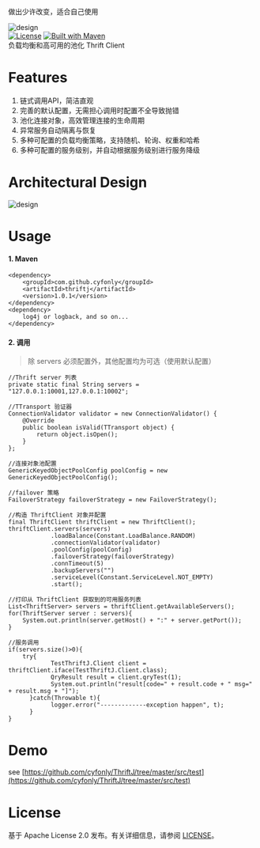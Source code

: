 做出少许改变，适合自己使用

![design](https://github.com/cyfonly/ThriftJ/blob/master/pictures/ThriftJ.png "ThriftJ")  
[![License](https://img.shields.io/badge/License-Apache%202.0-blue.svg)](https://github.com/cyfonly/ThriftJ/blob/master/LICENSE)  [![Built with Maven](http://maven.apache.org/images/logos/maven-feather.png)](http://search.maven.org/#search%7Cga%7C1%7Ccyfonly)  
负载均衡和高可用的池化 Thrift Client  

# Features  
1. 链式调用API，简洁直观
2. 完善的默认配置，无需担心调用时配置不全导致抛错
3. 池化连接对象，高效管理连接的生命周期
4. 异常服务自动隔离与恢复
5. 多种可配置的负载均衡策略，支持随机、轮询、权重和哈希
6. 多种可配置的服务级别，并自动根据服务级别进行服务降级  
  
# Architectural Design  
![design](https://github.com/cyfonly/ThriftJ/blob/master/pictures/ThriftJ_design.png "ThriftJ_design.png")  

# Usage  
#### 1. Maven
```
<dependency>
    <groupId>com.github.cyfonly</groupId>
    <artifactId>thriftj</artifactId>
    <version>1.0.1</version>
</dependency>
<dependency>
    log4j or logback, and so on...
</dependency>
```  
#### 2. 调用  
>除 servers 必须配置外，其他配置均为可选（使用默认配置）  

```
//Thrift server 列表
private static final String servers = "127.0.0.1:10001,127.0.0.1:10002";

//TTransport 验证器
ConnectionValidator validator = new ConnectionValidator() {
    @Override
    public boolean isValid(TTransport object) {
        return object.isOpen();
    }
};

//连接对象池配置
GenericKeyedObjectPoolConfig poolConfig = new GenericKeyedObjectPoolConfig();

//failover 策略
FailoverStrategy failoverStrategy = new FailoverStrategy();

//构造 ThriftClient 对象并配置
final ThriftClient thriftClient = new ThriftClient();
thriftClient.servers(servers)
            .loadBalance(Constant.LoadBalance.RANDOM)
            .connectionValidator(validator)
            .poolConfig(poolConfig)
            .failoverStrategy(failoverStrategy)
            .connTimeout(5)
            .backupServers("")
            .serviceLevel(Constant.ServiceLevel.NOT_EMPTY)
            .start();
            
//打印从 ThriftClient 获取到的可用服务列表
List<ThriftServer> servers = thriftClient.getAvailableServers();
for(ThriftServer server : servers){
    System.out.println(server.getHost() + ":" + server.getPort());
}

//服务调用
if(servers.size()>0){
    try{
		    TestThriftJ.Client client = thriftClient.iface(TestThriftJ.Client.class);
		    QryResult result = client.qryTest(1);
		    System.out.println("result[code=" + result.code + " msg=" + result.msg + "]");
	  }catch(Throwable t){
		    logger.error("-------------exception happen", t);
	  }
}
```  


# Demo  
see [https://github.com/cyfonly/ThriftJ/tree/master/src/test](https://github.com/cyfonly/ThriftJ/tree/master/src/test)  

# License  
基于 Apache License 2.0 发布。有关详细信息，请参阅 [LICENSE](https://github.com/cyfonly/ThriftJ/blob/master/LICENSE)。
